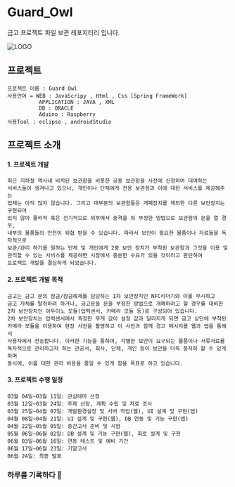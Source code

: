 # Guard_Owl
금고 프로젝트 파일 보관 레포지터리 입니다.

![LOGO](../WEB/mainresources/assets/img/logo.png)

 ## 프로젝트
    프로젝트 이름 : Guard Owl 
    사용언어 = WEB : JavaScripy , Html , Css [Spring FrameWork]
              APPLICATION : JAVA , XML
              DB : ORACLE
              Aduino : Raspberry
    사용Tool : eclipse , androidStudio

## 프로젝트 소개

#### 1. 프로젝트 개발 
    최근 지하철 역사내 비치된 보관함을 비롯한 공용 보관함을 사전에 신청하여 대여하는 
    서비스들이 생겨나고 있으나, 개인이나 단체에게 전용 보관함과 이에 대한 서비스를 제공해주는 
    업체는 아직 많지 않습니다. 그리고 대부분의 보관함들은 개폐장치를 제외한 다른 보안장치는 구현되어 
    있지 않아 물리적 혹은 전기적으로 외부에서 충격을 줘 부정한 방법으로 보관함의 문을 열 경우, 
    내부의 물품들의 안전이 위협 받을 수 있습니다. 따라서 보안이 필요한 물품이나 자료들을 독자적으로 
    보관/관리 하기를 원하는 단체 및 개인에게 2중 보안 장치가 부착된 보관함과 그것을 이용 및 
    관리할 수 있는 서비스를 제공하면 시장에서 충분한 수요가 있을 것이라고 판단하여 
    프로젝트 개발을 결심하게 되었습니다.

#### 2. 프로젝트 개발 목적
    금고는 금고 문의 잠금/잠금해제를 담당하는 1차 보안장치인 NFC리더기와 이를 무시하고 
    금고 자체를 탈취하려 하거나, 금고문을 문을 부정한 방법으로 개폐하려고 할 경우를 대비한 
    2차 보안장치인 아두이노 모듈(압력센서, 카메라 모듈 등)로 구성되어 있습니다. 
    2차 보안장치는 압력센서에서 측정한 무게 값이 설정 값과 달라지게 되면 금고 상단에 부착된 
    카메라 모듈을 이용하여 현장 사진을 촬영하고 이 사진과 함께 경고 메시지를 웹과 앱을 통해서 
    사용자에서 전송합니다. 이러한 기능을 통하여, 각별한 보안이 요구되는 물품이나 서류자료를 
    독자적으로 관리하고자 하는 관공서, 회사, 단체, 개인 등이 보안을 더욱 철저히 할 수 있게 하며 
    동시에, 이를 대한 관리 비용을 줄일 수 있게 함을 목표로 하고 있습니다. 


#### 3. 프로젝트 수행 일정 
    03월 04일~03월 11일: 관심테마 선정
    03월 12일~03월 24일: 주제 선정, 계획 수립 및 자료 조사
    03월 25일~04월 07일: 개발환경설정 및 서버 작업(웹), UI 설계 및 구현(앱)
    04월 08일~04월 21일: UI 설계 및 구현(웹), DB 연동 및 기능 구현(앱)
    04월 22일~05월 05일: 중간고사 준비 및 시험
    05월 06일~06월 02일: DB 설계 및 기능 구현(웹), 회로 설계 및 구현
    06월 03일~06월 16일: 연동 테스트 및 예비 기간
    06월 17일~06월 23일: 기말고사   
    06월 24일: 최종 발표

### 하루를 기록하다 :feet:
